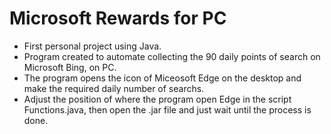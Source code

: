# Microsoft Rewards for PC

* First personal project using Java.
* Program created to automate collecting the 90 daily points of search on Microsoft Bing, on PC.
* The program opens the icon of Miceosoft Edge on the desktop and make the required daily number of searchs.
* Adjust the position of where the program open Edge in the script Functions.java, then open the .jar file and just wait until the process is done.

